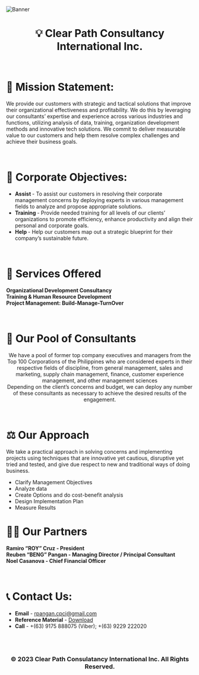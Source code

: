 <img align="center" alt="Banner" src ="https://media.discordapp.net/attachments/839032384606961684/1112277089421377598/Splashscreen_KD.PNG?width=913&height=352"/>

<h1 align="center"> 💡 Clear Path Consultancy International Inc. </h1>

<br>

# 📄 Mission Statement:
We provide our customers with strategic and tactical solutions that improve their organizational effectiveness and profitability. We do this by leveraging our consultantsʼ expertise and experience across various industries and functions, utilizing analysis of data, training, organization development methods and innovative tech solutions. We commit to deliver measurable value to our customers and help them resolve complex challenges and achieve their business goals.

<br>

# 🎯 Corporate Objectives:
- <b> Assist </b> - To assist our customers in resolving their corporate management concerns by deploying experts in various management fields to analyze and propose appropriate solutions.
- <b> Training </b> - Provide needed training for all levels of our clientsʼ organizations to promote efficiency, enhance productivity and align their personal and corporate goals.
- <b> Help </b> - Help our customers map out a strategic blueprint for their companyʼs sustainable future.

<br>

# 💼 Services Offered
<b> Organizational Development Consultancy </b> 
<br>
<b> Training & Human Resource Development </b> 
<br>
<b> Project Management: Build-Manage-TurnOver </b> 

<br>

# 🎱 Our Pool of Consultants
<p align="center">
We have a pool of former top company executives and managers from the Top 100 Corporations of the Philippines who are considered experts in their respective fields of discipline, from general management, sales and marketing, supply chain management, finance, customer experience management, and other management sciences
<br>
Depending on the clientʼs concerns and budget, we can deploy any number of these consultants as necessary to achieve the desired results of the engagement.
  </p>

<br>

# ⚖ Our Approach
We take a practical approach in solving concerns and implementing projects using techniques that are innovative yet cautious, disruptive yet tried and tested, and give due respect to new and traditional ways of doing business.
- Clarify Management Objectives
- Analyze data
- Create Options and do cost-benefit analysis
- Design Implementation Plan
- Measure Results

# 🤝🏼 Our Partners
<b> Ramiro “ROY” Cruz - President </b>
<br>
<b> Reuben “BENG” Pangan - Managing Director / Principal Consultant </b>
<br>
<b> Noel Casanova - Chief Financial Officer</b>
<br>

<br>

# 📞 Contact Us:
- <b>Email</b> - rpangan.cpci@gmail.com
- <b>Reference Material</b> -  <a href="https://clearpathconsultancy.netlify.app/Clear%20Path%20Consultancy%20International%20Inc.pdf">Download</a>
- <b>Call</b> - +(63) 9175 888075 (Viber); +(63) 9229 222020

<br><br>
<h3 align="center">© 2023 Clear Path Consulatancy International Inc. All Rights Reserved.</h3>
